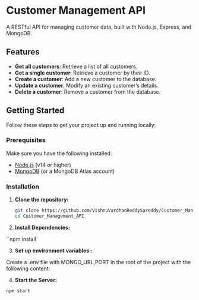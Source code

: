 # Customer Management API

A RESTful API for managing customer data, built with Node.js, Express, and MongoDB.

## Features

- **Get all customers**: Retrieve a list of all customers.
- **Get a single customer**: Retrieve a customer by their ID.
- **Create a customer**: Add a new customer to the database.
- **Update a customer**: Modify an existing customer’s details.
- **Delete a customer**: Remove a customer from the database.

## Getting Started

Follow these steps to get your project up and running locally:

### Prerequisites

Make sure you have the following installed:

- [Node.js](https://nodejs.org/) (v14 or higher)
- [MongoDB](https://www.mongodb.com/) (or a MongoDB Atlas account)

### Installation

1. **Clone the repository:**

   ```bash
   git clone https://github.com/VishnuVardhanReddySareddy/Customer_Management_API
   cd Customer_Management_API
   ```

2. **Install Dependencies:**

``npm install`

3. **Set up environment variables::**

Create a .env file with MONGO_URL,PORT in the root of the project with the following content:

4. **Start the Server:**

`npm start`
